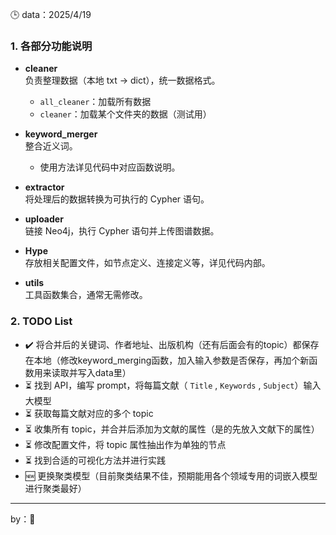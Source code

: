 

🕒 data：2025/4/19  
### 1. 各部分功能说明

- **cleaner**  
  负责整理数据（本地 txt -> dict），统一数据格式。  
  - `all_cleaner`：加载所有数据  
  - `cleaner`：加载某个文件夹的数据（测试用）

- **keyword_merger**  
  整合近义词。  
  - 使用方法详见代码中对应函数说明。

- **extractor**  
  将处理后的数据转换为可执行的 Cypher 语句。

- **uploader**  
  链接 Neo4j，执行 Cypher 语句并上传图谱数据。

- **Hype**  
  存放相关配置文件，如节点定义、连接定义等，详见代码内部。

- **utils**  
  工具函数集合，通常无需修改。

### 2. TODO List

- ✔️ 将合并后的关键词、作者地址、出版机构（还有后面会有的topic）都保存在本地（修改keyword_merging函数，加入输入参数是否保存，再加个新函数用来读取并写入data里）
- ⏳ 找到 API，编写 prompt，将每篇文献（ `Title` , `Keywords` , `Subject`）输入大模型
- ⏳ 获取每篇文献对应的多个 topic
- ⏳ 收集所有 topic，并合并后添加为文献的属性（是的先放入文献下的属性）
- ⏳ 修改配置文件，将 topic 属性抽出作为单独的节点
- ⏳ 找到合适的可视化方法并进行实践
- 🆕 更换聚类模型（目前聚类结果不佳，预期能用各个领域专用的词嵌入模型进行聚类最好）

---

 by：🐸
